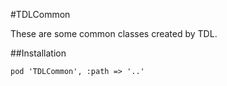 #TDLCommon

These are some common classes created by TDL.

##Installation

```
pod 'TDLCommon', :path => '..'
```
